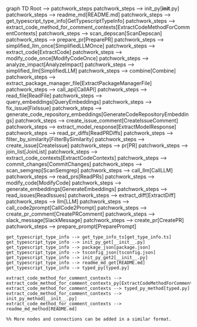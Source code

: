 graph TD
    Root --> patchwork_steps
    patchwork_steps --> init_py[__init__.py]
    patchwork_steps --> readme_md[README.md]
    patchwork_steps --> get_typescript_type_info[GetTypescriptTypeInfo]
    patchwork_steps --> extract_code_method_for_comment_contexts[ExtractCodeMethodForCommentContexts]
    patchwork_steps --> scan_depscan[ScanDepscan]
    patchwork_steps --> prepare_pr[PreparePR]
    patchwork_steps --> simplified_llm_once[SimplifiedLLMOnce]
    patchwork_steps --> extract_code[ExtractCode]
    patchwork_steps --> modify_code_once[ModifyCodeOnce]
    patchwork_steps --> analyze_impact[AnalyzeImpact]
    patchwork_steps --> simplified_llm[SimplifiedLLM]
    patchwork_steps --> combine[Combine]
    patchwork_steps --> extract_package_manager_file[ExtractPackageManagerFile]
    patchwork_steps --> call_api[CallAPI]
    patchwork_steps --> read_file[ReadFile]
    patchwork_steps --> query_embeddings[QueryEmbeddings]
    patchwork_steps --> fix_issue[FixIssue]
    patchwork_steps --> generate_code_repository_embeddings[GenerateCodeRepositoryEmbeddings]
    patchwork_steps --> create_issue_comment[CreateIssueComment]
    patchwork_steps --> extract_model_response[ExtractModelResponse]
    patchwork_steps --> read_pr_diffs[ReadPRDiffs]
    patchwork_steps --> filter_by_similarity[FilterBySimilarity]
    patchwork_steps --> create_issue[CreateIssue]
    patchwork_steps --> pr[PR]
    patchwork_steps --> join_list[JoinList]
    patchwork_steps --> extract_code_contexts[ExtractCodeContexts]
    patchwork_steps --> commit_changes[CommitChanges]
    patchwork_steps --> scan_semgrep[ScanSemgrep]
    patchwork_steps --> call_llm[CallLLM]
    patchwork_steps --> read_prs[ReadPRs]
    patchwork_steps --> modify_code[ModifyCode]
    patchwork_steps --> generate_embeddings[GenerateEmbeddings]
    patchwork_steps --> read_issues[ReadIssues]
    patchwork_steps --> extract_diff[ExtractDiff]
    patchwork_steps --> llm[LLM]
    patchwork_steps --> call_code2prompt[CallCode2Prompt]
    patchwork_steps --> create_pr_comment[CreatePRComment]
    patchwork_steps --> slack_message[SlackMessage]
    patchwork_steps --> create_pr[CreatePR]
    patchwork_steps --> prepare_prompt[PreparePrompt]
    
    get_typescript_type_info --> get_type_info_ts[get_type_info.ts]
    get_typescript_type_info --> init_py_get[__init__.py]
    get_typescript_type_info --> package_json[package.json]
    get_typescript_type_info --> tsconfig_json[tsconfig.json]
    get_typescript_type_info --> init_py_get2[__init__.py]
    get_typescript_type_info --> readme_md_get[README.md]
    get_typescript_type_info --> typed_py[typed.py]

    extract_code_method_for_comment_contexts --> extract_code_method_for_comment_contexts_py[ExtractCodeMethodForCommentContexts.py]
    extract_code_method_for_comment_contexts --> typed_py_method[typed.py]
    extract_code_method_for_comment_contexts --> init_py_method[__init__.py]
    extract_code_method_for_comment_contexts --> readme_md_method[README.md]

    %% More nodes and connections can be added in a similar format.

